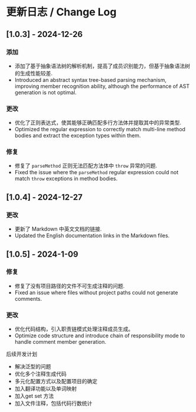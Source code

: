 # 更新日志 / Change Log

## [1.0.3] - 2024-12-26
### 添加
- 添加了基于抽象语法树的解析机制，提高了成员识别能力，但基于抽象语法树的生成性能较差.
- Introduced an abstract syntax tree-based parsing mechanism, improving member recognition ability, although the performance of AST generation is not optimal.

### 更改
- 优化了正则表达式，使其能够正确匹配多行方法体并提取其中的异常类型.
- Optimized the regular expression to correctly match multi-line method bodies and extract the exception types within them.

### 修复
- 修复了 `parseMethod` 正则无法匹配方法体中 `throw` 异常的问题.
- Fixed the issue where the `parseMethod` regular expression could not match `throw` exceptions in method bodies.

## [1.0.4] - 2024-12-27
### 更改
- 更新了 Markdown 中英文文档的链接.
- Updated the English documentation links in the Markdown files.


## [1.0.5] - 2024-1-09
### 修复
- 修复了没有项目路径的文件不可生成注释的问题.
- Fixed an issue where files without project paths could not generate comments.

### 更改
- 优化代码结构，引入职责链模式处理注释成员生成。
- Optimize code structure and introduce chain of responsibility mode to handle comment member generation.


后续开发计划
- 解决泛型的问题
- 优化多个注释生成代码
- 多元化配置方式以及配置项目的确定
- 加入翻译功能以及单词映射
- 加入get set 方法
- 加入文件注释，包括代码行数统计
